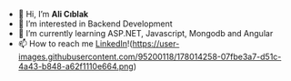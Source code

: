 - 👋 Hi, I’m **Ali Cıblak**
- 👀 I’m interested in Backend Development
- 🌱 I’m currently learning ASP.NET, Javascript, Mongodb and Angular
- 📫 How to reach me [LinkedIn](https://www.linkedin.com/in/ali-c%C4%B1blak-485016144/)!(https://user-images.githubusercontent.com/95200118/178014258-07fbe3a7-d51c-4a43-b848-a62f1110e664.png)





<!---
AliCiblak/AliCiblak is a ✨ special ✨ repository because its `README.md` (this file) appears on your GitHub profile.
You can click the Preview link to take a look at your changes.
--->
